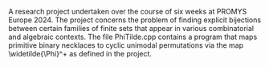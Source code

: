 A research project undertaken over the course of six weeks at PROMYS Europe 2024. The project concerns the problem of finding explicit bijections between certain families of finite sets that appear in various combinatorial and algebraic contexts.
The file PhiTilde.cpp contains a program that maps primitive binary necklaces to cyclic unimodal permutations via the map \widetilde{\Phi}^+ as defined in the project.
